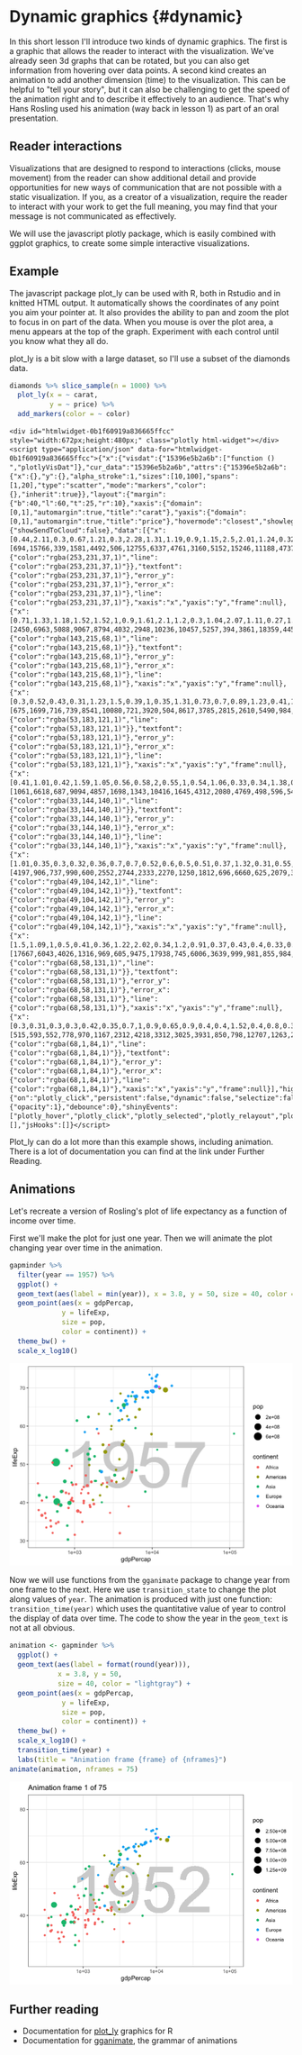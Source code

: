 # Dynamic graphics {#dynamic}



In this short lesson I'll introduce two kinds of dynamic graphics. The first is a graphic that allows the reader to interact with the visualization. We've already seen 3d graphs that can be rotated, but you can also get information from hovering over data points. A second kind creates an animation to add another dimension (time) to the visualization. This can be helpful to "tell your story", but it can also be challenging to get the speed of the animation right and to describe it effectively to an audience. That's why Hans Rosling used his animation (way back in lesson 1) as part of an oral presentation.

## Reader interactions

Visualizations that are designed to respond to interactions (clicks, mouse movement) from the reader can show additional detail and provide opportunities for new ways of communication that are not possible with a static visualization. If you, as a creator of a visualization, require the reader to interact with your work to get the full meaning, you may find that your message is not communicated as effectively.

We will use the javascript plotly package, which is easily combined with ggplot graphics, to create some simple interactive visualizations.

## Example

The javascript package plot_ly can be used with R, both in Rstudio and in knitted HTML output. It automatically shows the coordinates of any point you aim your pointer at. It also provides the ability to pan and zoom the plot to focus in on part of the data. When you mouse is over the plot area, a menu appears at the top of the graph. Experiment with each control until you know what they all do.

plot_ly is a bit slow with a large dataset, so I'll use a subset of the diamonds data.


```r
diamonds %>% slice_sample(n = 1000) %>%
  plot_ly(x = ~ carat, 
          y = ~ price) %>%
  add_markers(color = ~ color)
```

```{=html}
<div id="htmlwidget-0b1f60919a836665ffcc" style="width:672px;height:480px;" class="plotly html-widget"></div>
<script type="application/json" data-for="htmlwidget-0b1f60919a836665ffcc">{"x":{"visdat":{"15396e5b2a6b":["function () ","plotlyVisDat"]},"cur_data":"15396e5b2a6b","attrs":{"15396e5b2a6b":{"x":{},"y":{},"alpha_stroke":1,"sizes":[10,100],"spans":[1,20],"type":"scatter","mode":"markers","color":{},"inherit":true}},"layout":{"margin":{"b":40,"l":60,"t":25,"r":10},"xaxis":{"domain":[0,1],"automargin":true,"title":"carat"},"yaxis":{"domain":[0,1],"automargin":true,"title":"price"},"hovermode":"closest","showlegend":true},"source":"A","config":{"showSendToCloud":false},"data":[{"x":[0.44,2.11,0.3,0.67,1.21,0.3,2.28,1.31,1.19,0.9,1.15,2.5,2.01,1.24,0.32,0.34,1.57,0.3,1.57,1.06,1.01,2.23,1.05,0.32,1.16,1.14,0.72,0.91,1.5,0.82,0.7,1.59,1.52,2.01,1.22,2.02,1.25,1.2,0.99,0.74,0.61,1.11,1.04,0.72,0.77,1.21,1.51,2.11,1.75,1.14,2.1,1.12,1.51,0.4,0.83],"y":[694,15766,339,1581,4492,506,12755,6337,4761,3160,5152,15246,11188,4737,533,574,7737,394,7832,4517,3732,14867,4116,421,4702,3045,1846,3290,7308,2083,1767,8515,6367,12105,5042,12431,5500,4839,1901,1963,1692,3901,3407,2279,2005,4269,7991,12440,10619,4470,14359,4422,8203,591,2742],"type":"scatter","mode":"markers","name":"J","marker":{"color":"rgba(253,231,37,1)","line":{"color":"rgba(253,231,37,1)"}},"textfont":{"color":"rgba(253,231,37,1)"},"error_y":{"color":"rgba(253,231,37,1)"},"error_x":{"color":"rgba(253,231,37,1)"},"line":{"color":"rgba(253,231,37,1)"},"xaxis":"x","yaxis":"y","frame":null},{"x":[0.71,1.33,1.18,1.52,1.52,1,0.9,1.61,2.1,1.2,0.3,1.04,2.07,1.11,0.27,1.57,1.58,0.84,1.5,0.6,0.78,1.01,1.52,2.17,1.59,1.53,1.23,1.08,1.24,0.9,1.51,2,1.1,1.26,2.01,0.36,1.36,0.5,0.31,1.51,1.21,1.2,1.19,0.54,0.35,0.33,1.01,1.01,0.3,0.51,0.71,0.41,0.41,1.07,1.24,0.9,1.54,0.31,1.5,0.36,0.4,0.3,1.7,0.31,0.89,2.03,0.3,0.32,0.3,0.7,0.33,1,2,1.32,2.04,1.67,1.23,1.01,1.23,1.31,0.35,0.4,0.71,0.71,1.31,1.48,1.54,0.3,0.38,1.22,0.27,0.32,0.4,1.52,1.51,0.33,0.85,2.01,1.22,1.18,0.32,0.44,2.04,2.01,0.3,0.73],"y":[2450,6963,5088,9067,8794,4032,2948,10236,10457,5257,394,3861,18359,4457,587,9478,10618,3201,8736,1295,2652,4525,8299,16716,11119,10171,7117,4476,6383,3644,9513,10976,4805,5398,16383,571,7592,1076,536,8836,7002,5408,4777,1170,945,594,4509,5478,615,1052,2525,863,539,4307,5714,3303,6375,544,8736,523,639,422,10662,408,2334,13063,391,391,438,2234,646,2875,15651,5588,8257,11400,7299,4263,6564,6573,620,842,2572,2428,6455,7086,10164,608,812,5960,412,523,982,9483,5750,579,3070,12985,5124,5378,554,807,17028,11954,473,2490],"type":"scatter","mode":"markers","name":"I","marker":{"color":"rgba(143,215,68,1)","line":{"color":"rgba(143,215,68,1)"}},"textfont":{"color":"rgba(143,215,68,1)"},"error_y":{"color":"rgba(143,215,68,1)"},"error_x":{"color":"rgba(143,215,68,1)"},"line":{"color":"rgba(143,215,68,1)"},"xaxis":"x","yaxis":"y","frame":null},{"x":[0.3,0.52,0.43,0.31,1.23,1.5,0.39,1,0.35,1.31,0.73,0.7,0.89,1.23,0.41,1.53,1.08,0.7,0.7,0.39,1.56,0.9,1.16,1.03,1.19,0.27,1.14,0.9,2.13,1,0.5,0.9,2.38,0.72,0.72,0.49,1,1.13,0.33,1.52,1.52,1.12,0.91,0.42,1.28,0.83,1.21,1.09,0.91,1.03,0.31,1.17,0.32,0.7,0.33,1,0.3,1.5,0.31,0.71,0.32,0.31,0.38,1.01,0.31,2.21,2.06,1.07,0.6,1,1.53,0.3,0.41,0.72,0.32,1.13,0.31,0.3,0.52,1.22,1.21,1.05,1.14,0.34,1.24,1.75,0.36,0.71,1.27,0.3,0.53,0.41,1.14,1.2,0.72,1,0.3,0.3,0.66,0.91,1.21,1.16,0.33,0.32,1.06,1.24,0.71,0.9,0.71,1,1,1.2,0.41,1.01,0.53,0.33,0.33,2,0.26,0.92,1.2,0.93,1.62,0.78,0.32,1.76,0.34,1.23,1.7,1.02,0.7,0.9,2.52,1.24,1.06,0.31,2.13,0.9,0.25,0.56,1.2,0.62,0.3,1.41,1.25,1.24,1.01,1.25,0.57,0.92,2.1,1.5,1.12,1.04,0.35,0.7,1.06,2.12,0.57,1.01,0.9,0.31,0.32,0.53],"y":[675,1699,716,739,8541,10080,721,3920,504,8617,3785,2815,2610,5490,984,11557,5250,2088,2018,853,11922,3326,6084,4406,7277,527,5831,4428,15288,6133,1923,4155,18522,2198,2907,1588,4995,3603,827,11105,12764,4498,3924,1068,8645,2337,7426,5219,3423,3172,698,7644,720,2100,730,4930,764,11088,802,2498,720,907,1064,3971,464,13369,12931,5065,1679,3640,11982,590,991,3075,730,3669,573,630,1056,7506,7279,5323,4788,775,7210,7276,729,2188,7715,526,1712,1099,5858,3696,2376,4816,491,432,2178,4096,6180,4785,838,648,5520,6808,3014,4266,2076,4312,4514,6077,683,4432,1242,539,698,14199,474,3854,5746,3988,8865,2489,605,12361,672,6681,13681,3713,1995,5907,13846,7222,5020,513,13370,3878,426,1819,6666,2232,638,8283,5902,5055,4559,5740,1961,3417,16479,11360,5055,3611,788,2682,5048,18656,1728,4977,4234,628,708,1268],"type":"scatter","mode":"markers","name":"H","marker":{"color":"rgba(53,183,121,1)","line":{"color":"rgba(53,183,121,1)"}},"textfont":{"color":"rgba(53,183,121,1)"},"error_y":{"color":"rgba(53,183,121,1)"},"error_x":{"color":"rgba(53,183,121,1)"},"line":{"color":"rgba(53,183,121,1)"},"xaxis":"x","yaxis":"y","frame":null},{"x":[0.41,1.01,0.42,1.59,1.05,0.56,0.58,2,0.55,1,0.54,1.06,0.33,0.34,1.38,0.31,0.58,0.31,0.37,0.6,1.1,1.02,0.38,2.07,0.9,1.04,1.51,0.98,0.4,0.51,0.9,0.38,0.7,0.42,0.71,0.7,1.52,0.3,1.51,1.5,0.72,1.51,1.43,1.08,1.51,1.28,0.5,1.34,1.2,0.4,0.79,0.51,0.71,0.7,0.7,1.21,1.1,0.73,1.37,0.36,0.7,1.32,2.05,1.05,0.31,0.56,0.5,0.31,0.71,0.53,1.03,1.01,0.4,0.32,0.42,0.32,0.74,0.51,0.72,0.91,0.32,1.55,0.7,0.36,1.54,1.1,1.07,1.51,0.39,0.3,1.28,0.33,1.23,1.01,0.33,0.28,0.41,1.52,1.03,0.59,1.34,0.31,0.66,0.56,0.51,1.22,0.31,1.28,0.51,0.7,0.53,1.16,0.44,0.5,0.5,0.32,0.32,0.9,0.43,0.5,1.2,0.32,0.52,0.5,0.32,1.14,0.45,0.72,0.31,0.9,0.52,1.21,1.55,1.01,0.9,0.29,1.01,0.35,0.3,2.03,1.05,0.37,0.34,0.4,0.51,1.5,0.7,1.23,0.9,0.3,0.7,0.71,0.3,0.55,1.01,0.27,0.47,1.04,0.41,0.52,0.44,1.06,0.54,0.45,1.05,0.61,0.35,1.05,0.37,0.45,0.3,2.11],"y":[1061,6618,687,9094,4857,1698,1343,10416,1645,4312,2080,4769,498,596,5487,625,1336,816,745,2485,7405,8042,855,17095,3787,5535,14616,3332,926,1833,2226,918,2302,1289,2264,3073,11105,565,13686,8820,2318,8973,10609,5559,10216,9342,1883,7780,5385,1051,2898,1825,2738,2593,2367,6559,6972,2708,10412,1074,3672,12094,15291,8623,544,1633,1197,698,2803,2051,5518,5131,1257,828,847,647,3495,1443,2383,4125,918,9530,2512,1053,8923,6653,6324,15420,912,725,8895,463,8145,7805,453,553,961,11014,4764,1431,9127,743,3051,2004,1859,6409,988,10537,1026,2268,1813,9526,1235,1897,1791,580,730,5148,1113,1806,6451,561,1244,1935,814,12458,1154,3478,544,2691,2238,7666,15794,5864,4077,607,7466,1103,1013,17393,7270,810,521,816,1974,12014,3127,10304,3649,776,2535,2240,789,2399,6126,566,1116,4742,1007,1577,1016,3321,1684,1105,9013,1668,1415,6070,649,1377,878,13598],"type":"scatter","mode":"markers","name":"G","marker":{"color":"rgba(33,144,140,1)","line":{"color":"rgba(33,144,140,1)"}},"textfont":{"color":"rgba(33,144,140,1)"},"error_y":{"color":"rgba(33,144,140,1)"},"error_x":{"color":"rgba(33,144,140,1)"},"line":{"color":"rgba(33,144,140,1)"},"xaxis":"x","yaxis":"y","frame":null},{"x":[1.01,0.35,0.3,0.32,0.36,0.7,0.7,0.52,0.6,0.5,0.51,0.37,1.32,0.31,0.55,0.74,0.52,1.63,0.31,0.32,0.3,0.31,0.41,0.52,0.41,0.54,1.25,0.41,1.52,0.92,0.59,0.41,1.19,0.32,1.24,0.31,0.82,1.04,0.52,1.01,0.31,0.41,0.31,0.8,0.83,1.51,1,0.45,0.37,0.41,0.4,0.39,0.72,0.91,1.45,0.7,0.41,0.51,0.33,0.51,0.57,0.3,0.25,0.46,1.51,0.37,0.32,1.07,0.59,0.33,0.4,0.31,0.3,0.51,1.04,0.78,0.36,0.36,1.51,1.02,0.91,0.74,0.5,1.01,0.51,0.41,0.39,0.45,0.77,1.13,0.71,0.7,0.91,1.66,1.01,1.04,0.36,0.52,0.4,1.5,0.9,0.8,1.01,0.24,0.73,1.02,1,1.24,1.03,0.26,1.16,0.31,1.14,0.27,1.21,0.73,0.79,0.57,0.29,0.41,1,0.81,0.32,0.83,0.7,0.53,0.24,0.9,1,1.07,1.22,1.01,0.3,1.01,1.26,0.3,0.33,0.38,0.3,0.41,0.32,0.73,0.31,0.3,1.04,0.31,1.01,1.22,1,0.9,0.34,0.42,0.41,1.51,0.43,1.03,0.41,0.31,1.01,0.5,0.71,0.9,0.52,0.31,1.51,0.34,0.37,0.35,0.41,0.92,0.72,0.53,0.99,0.3,0.31,0.7,0.7,0.59],"y":[4197,906,737,990,600,2552,2744,2333,2270,1250,1812,696,6660,625,2079,3170,1226,7229,663,874,1114,675,951,1550,1107,1745,8840,679,16055,3117,2000,1356,8415,702,5889,583,3453,4770,1778,6271,959,1107,749,3559,3010,11666,5221,1262,833,711,1145,1058,2784,3618,11667,2092,969,1421,810,1552,1847,496,430,815,11035,811,990,4573,2124,854,945,779,873,1632,6814,2923,932,770,15253,5222,4892,4336,1125,6244,2138,646,670,1012,2642,5481,3692,2401,3644,10338,4072,8090,600,1629,1049,15585,4617,3477,5309,393,2455,4455,4984,9930,5241,599,5164,625,4737,682,8452,1971,3806,1949,1776,1001,3146,3689,867,4417,3109,2802,552,4724,6899,4446,6132,6097,573,3563,10076,605,1028,1200,475,904,929,3135,921,814,4740,802,4049,9581,5929,3519,447,1223,749,11957,1016,6809,1107,1122,7745,2645,2559,6830,1778,815,8050,745,791,706,1107,4037,2229,1812,5112,814,874,1940,2264,1914],"type":"scatter","mode":"markers","name":"F","marker":{"color":"rgba(49,104,142,1)","line":{"color":"rgba(49,104,142,1)"}},"textfont":{"color":"rgba(49,104,142,1)"},"error_y":{"color":"rgba(49,104,142,1)"},"error_x":{"color":"rgba(49,104,142,1)"},"line":{"color":"rgba(49,104,142,1)"},"xaxis":"x","yaxis":"y","frame":null},{"x":[1.5,1.09,1,0.5,0.41,0.36,1.22,2.02,0.34,1.2,0.91,0.37,0.43,0.4,0.33,0.89,0.72,0.37,0.7,0.35,0.85,0.35,0.31,0.3,0.38,0.51,1.02,0.7,1.01,0.26,0.7,0.31,0.37,1.01,0.33,1.01,0.55,0.73,0.52,0.51,0.41,0.32,0.52,1.39,0.53,0.24,1.5,0.72,0.31,0.53,1.08,1.01,0.76,0.26,0.93,0.52,0.33,0.52,0.41,1.17,0.58,0.47,0.71,1,0.4,0.32,0.71,0.54,1.01,0.41,0.54,0.7,0.7,0.34,0.36,0.51,0.71,0.5,1.57,0.51,0.28,0.56,1.02,0.4,0.91,0.41,0.7,0.4,1.52,1.26,0.34,1.2,0.33,1,0.73,0.43,0.92,0.39,0.79,0.4,0.52,0.7,0.32,0.58,0.6,0.4,1.5,0.61,0.92,1.22,1.06,0.31,0.26,0.43,0.91,0.85,1.5,0.32,1.46,1,0.93,1,0.26,0.39,0.32,1.03,0.59,0.33,0.57,0.3,0.38,0.72,1.03,0.7,0.3,0.63,1.03,0.7,0.72,0.3,1.23,0.5,2,0.43,2.01,0.5,1.01,1.5,0.4,0.57,0.71,0.76,0.42,1.03,0.5,0.3,0.54,0.32,0.59,0.7,0.41,1.68,0.7,0.5,0.59,1.12,0.3,0.4,1.09,0.7,1.27,0.71,0.3,0.31,0.56,0.3,0.53,0.35,0.43,0.71,0.38,0.31,0.53,1,0.3,0.32,0.91,1.3,0.44],"y":[17667,6043,4026,1316,969,605,9475,17938,745,6006,3639,999,981,855,984,2728,3550,1041,2967,773,3803,853,636,837,1318,1781,5183,2513,4355,769,2032,942,811,4285,802,5590,1609,3310,1689,1812,969,860,1146,11248,1721,485,8167,2954,680,1830,7548,4434,2814,814,5992,2970,928,1767,1444,5163,1234,1294,3006,3575,666,638,3217,1754,6509,638,1765,2697,2476,1033,1013,1778,2704,1684,10362,1781,487,2304,11420,1125,3772,969,2614,1125,3105,10367,1071,8380,743,6445,2852,981,4258,1097,3796,1053,1343,2940,702,1758,1830,1053,10356,1721,3153,4974,12642,542,769,1131,4969,3167,8190,662,8421,5622,4739,9324,769,796,713,4441,1630,928,1807,421,1000,3304,5837,2656,814,2513,6344,3376,3223,675,6172,1154,16650,919,17676,840,5534,14592,694,1942,2735,2831,958,7817,1559,694,1847,900,2761,3585,1079,5765,2737,1331,1789,3864,622,882,5237,2777,11840,3760,943,680,1206,911,1813,718,1016,2711,1038,435,984,5061,911,954,4332,5751,987],"type":"scatter","mode":"markers","name":"E","marker":{"color":"rgba(68,58,131,1)","line":{"color":"rgba(68,58,131,1)"}},"textfont":{"color":"rgba(68,58,131,1)"},"error_y":{"color":"rgba(68,58,131,1)"},"error_x":{"color":"rgba(68,58,131,1)"},"line":{"color":"rgba(68,58,131,1)"},"xaxis":"x","yaxis":"y","frame":null},{"x":[0.3,0.31,0.3,0.3,0.42,0.35,0.7,1,0.9,0.65,0.9,0.4,0.4,1.52,0.4,0.8,0.3,0.34,0.32,0.77,0.91,0.42,0.21,1.09,0.56,0.57,0.37,1.01,0.4,1.15,1.01,0.53,1,0.52,1.02,0.41,0.21,0.77,0.3,0.53,0.71,0.54,0.55,0.51,0.3,0.51,0.55,0.31,0.42,0.36,0.56,1.5,0.54,1.28,0.3,1.03,1,0.72,0.5,1.21,0.32,0.36,1.01,0.3,1,0.57,0.34,1.7,0.51,1.01,1.07,0.39,1.25,0.78,0.37,0.41,0.32,1.03,0.5,0.57,0.35,1.52,0.34,1.23,0.65,0.9,0.53,1.02,1,0.57,0.9,0.41,0.31,0.66,0.7,0.79,1.52,0.32,0.27,0.31,0.81,0.3,1.09,0.26,0.5,0.5,0.54,0.33,0.75,0.71,1.07,1.01,1.25,0.32,0.34,0.55,1,1.02,0.43,0.53,0.7,1.5,1.02,0.59,0.42,0.41,0.7,0.75,0.35,0.3,0.39,0.51,0.54,0.7,0.34,0.9],"y":[515,593,552,778,970,1167,2312,4218,3312,3025,3931,850,798,12707,1263,2708,710,803,589,3241,5342,784,386,5799,1723,4032,1108,7508,1050,4939,7422,1318,7146,1629,7389,1015,386,3160,742,2472,3252,1595,1990,1928,552,1752,1890,734,1040,689,1963,11442,2041,9548,574,7718,5342,2618,1333,5997,972,663,11082,670,5880,1387,805,11431,2718,4690,12545,702,7924,2430,1233,920,707,4764,1074,1847,522,11595,961,5689,4275,3534,1825,4558,6115,2122,3534,873,685,2079,2822,3185,9817,972,622,934,2926,426,5258,564,1235,1250,1892,781,3024,3716,4949,4672,9933,612,805,1401,16469,3838,858,2743,2318,6300,4381,2352,1235,744,3425,3696,1011,863,1024,1787,1892,3840,805,3871],"type":"scatter","mode":"markers","name":"D","marker":{"color":"rgba(68,1,84,1)","line":{"color":"rgba(68,1,84,1)"}},"textfont":{"color":"rgba(68,1,84,1)"},"error_y":{"color":"rgba(68,1,84,1)"},"error_x":{"color":"rgba(68,1,84,1)"},"line":{"color":"rgba(68,1,84,1)"},"xaxis":"x","yaxis":"y","frame":null}],"highlight":{"on":"plotly_click","persistent":false,"dynamic":false,"selectize":false,"opacityDim":0.2,"selected":{"opacity":1},"debounce":0},"shinyEvents":["plotly_hover","plotly_click","plotly_selected","plotly_relayout","plotly_brushed","plotly_brushing","plotly_clickannotation","plotly_doubleclick","plotly_deselect","plotly_afterplot","plotly_sunburstclick"],"base_url":"https://plot.ly"},"evals":[],"jsHooks":[]}</script>
```

Plot_ly can do a lot more than this example shows, including animation. There is a lot of documentation you can find at the link under Further Reading.

## Animations

Let's recreate a version of Rosling's plot of life expectancy as a function of income over time.

First we'll make the plot for just one year. Then we will animate the plot changing year over time in the animation.


```r
gapminder %>% 
  filter(year == 1957) %>%
  ggplot() +
  geom_text(aes(label = min(year)), x = 3.8, y = 50, size = 40, color = "lightgray") +
  geom_point(aes(x = gdpPercap,
             y = lifeExp,
             size = pop,
             color = continent)) +
  theme_bw() +
  scale_x_log10()
```

<img src="155-dynamics-graphics_files/figure-html/unnamed-chunk-2-1.png" width="672" />

Now we will use functions from the `gganimate` package to change year from one frame to the next. Here we use `transition_state` to change the plot along values of `year`. The animation is produced with just one function: `transition_time(year)` which uses the quantitative value of year to control the display of data over time. The code to show the year in the `geom_text` is not at all obvious.


```r
animation <- gapminder %>% 
  ggplot() +
  geom_text(aes(label = format(round(year))), 
            x = 3.8, y = 50, 
            size = 40, color = "lightgray") +
  geom_point(aes(x = gdpPercap,
             y = lifeExp,
             size = pop,
             color = continent)) +
  theme_bw() +
  scale_x_log10() +
  transition_time(year) +
  labs(title = "Animation frame {frame} of {nframes}")
animate(animation, nframes = 75)
```

![](155-dynamics-graphics_files/figure-html/unnamed-chunk-3-1.gif)<!-- -->

## Further reading

* Documentation for [plot_ly](https://plotly.com/r/) graphics for R
* Documentation for [gganimate](https://gganimate.com/index.html), the grammar of animations
